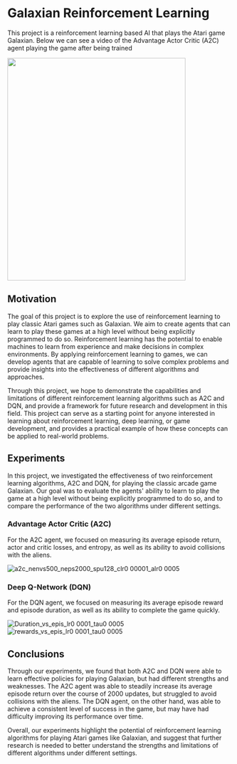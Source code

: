 # Galaxian Reinforcement Learning
This project is a reinforcement learning based AI that plays the Atari game Galaxian. Below we can see a video of the Advantage Actor Critic (A2C) agent playing the game after being trained



<img height="500" img width='400' src=https://user-images.githubusercontent.com/94200328/234165993-67c387cf-3f88-4c74-a133-210a1cc7008b.gif>

## Motivation
The goal of this project is to explore the use of reinforcement learning to play classic Atari games such as Galaxian. We aim to create agents that can learn to play these games at a high level without being explicitly programmed to do so. Reinforcement learning has the potential to enable machines to learn from experience and make decisions in complex environments. By applying reinforcement learning to games, we can develop agents that are capable of learning to solve complex problems and provide insights into the effectiveness of different algorithms and approaches.

Through this project, we hope to demonstrate the capabilities and limitations of different reinforcement learning algorithms such as A2C and DQN, and provide a framework for future research and development in this field. This project can serve as a starting point for anyone interested in learning about reinforcement learning, deep learning, or game development, and provides a practical example of how these concepts can be applied to real-world problems.

## Experiments
In this project, we investigated the effectiveness of two reinforcement learning algorithms, A2C and DQN, for playing the classic arcade game Galaxian. Our goal was to evaluate the agents' ability to learn to play the game at a high level without being explicitly programmed to do so, and to compare the performance of the two algorithms under different settings.

### Advantage Actor Critic (A2C)
For the A2C agent, we focused on measuring its average episode return, actor and critic losses, and entropy, as well as its ability to avoid collisions with the aliens.

![a2c_nenvs500_neps2000_spu128_clr0 00001_alr0 0005](https://user-images.githubusercontent.com/94200328/234167564-7585fc73-c6e6-41eb-a22a-2bdd307d7efa.png)

### Deep Q-Network (DQN)
For the DQN agent, we focused on measuring its average episode reward and episode duration, as well as its ability to complete the game quickly.

![Duration_vs_epis_lr0 0001_tau0 0005](https://user-images.githubusercontent.com/94200328/234167622-563ff5e6-f038-4055-a53a-cf74f9982fa3.png)
![rewards_vs_epis_lr0 0001_tau0 0005](https://user-images.githubusercontent.com/94200328/234167650-4e7e4399-b7ae-439e-942b-f72117b3f9d4.png)

## Conclusions
Through our experiments, we found that both A2C and DQN were able to learn effective policies for playing Galaxian, but had different strengths and weaknesses. The A2C agent was able to steadily increase its average episode return over the course of 2000 updates, but struggled to avoid collisions with the aliens. The DQN agent, on the other hand, was able to achieve a consistent level of success in the game, but may have had difficulty improving its performance over time.

Overall, our experiments highlight the potential of reinforcement learning algorithms for playing Atari games like Galaxian, and suggest that further research is needed to better understand the strengths and limitations of different algorithms under different settings.
